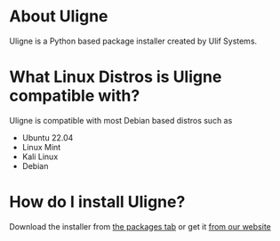 # About Uligne
Uligne is a Python based package installer created by Ulif Systems.

# What Linux Distros is Uligne compatible with?
Uligne is compatible with most Debian based distros such as
- Ubuntu 22.04
- Linux Mint
- Kali Linux
- Debian

# How do I install Uligne?
Download the installer from [the packages tab]() or get it [from our website](https://ulif.neocities.org/uligne/index.html)
